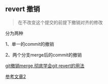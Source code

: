 ## revert 撤销

> 在不改变这个提交的前提下撤销对齐的修改

分为两种

1、单一的commit的撤销

2、两个分支merge后的commit的撤销



[git撤销merge,彻底学会git revert的用法](https://www.cnblogs.com/bescheiden/articles/10563651.html)

[参考文章2](https://www.cnblogs.com/bescheiden/articles/10563651.html)
